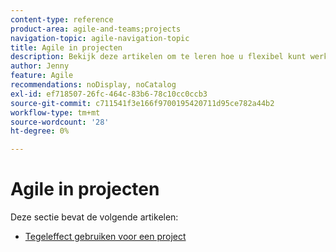```yaml
---
content-type: reference
product-area: agile-and-teams;projects
navigation-topic: agile-navigation-topic
title: Agile in projecten
description: Bekijk deze artikelen om te leren hoe u flexibel kunt werken met projecten.
author: Jenny
feature: Agile
recommendations: noDisplay, noCatalog
exl-id: ef718507-26fc-464c-83b6-78c10cc0ccb3
source-git-commit: c711541f3e166f9700195420711d95ce782a44b2
workflow-type: tm+mt
source-wordcount: '28'
ht-degree: 0%

---
```


# Agile in projecten

Deze sectie bevat de volgende artikelen:

* [Tegeleffect gebruiken voor een project](../../agile/agile-in-projects/use-agile-on-a-project.md)
